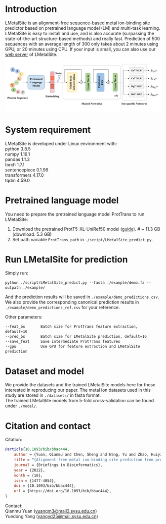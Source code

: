# Introduction
LMetalSite is an alignment-free sequence-based metal ion-binding site predictor based on pretrained language model (LM) and multi-task learning. LMetalSite is easy to install and use, and is also accurate (surpassing the state-of-the-art structure-based methods) and really fast. Prediction of 500 sequences with an average length of 300 only takes about 2 minutes using GPU, or 20 minutes using CPU. If your input is small, you can also use our [web server](http://bio-web1.nscc-gz.cn/app/lmetalsite) of LMetalSite.
![LMetalSite_architecture](https://github.com/biomed-AI/LMetalSite/blob/main/image/LMetalSite_architecture.jpg)

# System requirement
LMetalSite is developed under Linux environment with:  
python  3.8.5  
numpy  1.19.1  
pandas  1.1.3  
torch  1.7.1  
sentencepiece  0.1.96  
transformers  4.17.0  
tqdm  4.59.0  

# Pretrained language model
You need to prepare the pretrained language model ProtTrans to run LMetalSite:
1. Download the pretrained ProtT5-XL-UniRef50 model ([guide](https://github.com/agemagician/ProtTrans)). # ~ 11.3 GB (download: 5.3 GB)
2. Set path variable `ProtTrans_path` in `./script/LMetalSite_predict.py`.

# Run LMetalSite for prediction
Simply run:
```
python ./script/LMetalSite_predict.py --fasta ./example/demo.fa --outpath ./example/
```
And the prediction results will be saved in `./example/demo_predictions.csv`. We also provide the corresponding canonical prediction results in `./example/demo_predictions_ref.csv` for your reference.

Other parameters:
```
--feat_bs       Batch size for ProtTrans feature extraction, default=10
--pred_bs       Batch size for LMetalSite prediction, default=16
--save_feat     Save intermediate ProtTrans features
--gpu           Use GPU for feature extraction and LMetalSite prediction
```

# Dataset and model
We provide the datasets and the trained LMetalSite models here for those interested in reproducing our paper.
The metal ion datasets used in this study are stored in `./datasets/` in fasta format.  
The trained LMetalSite models from 5-fold cross-validation can be found under `./model/`.

# Citation and contact
Citation:  
```bibtex
@article{10.1093/bib/bbac444,
    author = {Yuan, Qianmu and Chen, Sheng and Wang, Yu and Zhao, Huiying and Yang, Yuedong},
    title = "{Alignment-free metal ion-binding site prediction from protein sequence through pretrained language model and multi-task learning}",
    journal = {Briefings in Bioinformatics},
    year = {2022},
    month = {10},
    issn = {1477-4054},
    doi = {10.1093/bib/bbac444},
    url = {https://doi.org/10.1093/bib/bbac444},
}
```

Contact:  
Qianmu Yuan (yuanqm3@mail3.sysu.edu.cn)  
Yuedong Yang (yangyd25@mail.sysu.edu.cn)
